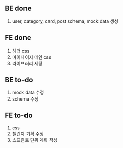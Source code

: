 ## BE done
1. user, category, card, post schema, mock data 생성

## FE done
1. 헤더 css
2. 마이페이지 메인 css
3. 라이브러리 세팅

## BE to-do
1. mock data 수정
2. schema 수정

## FE to-do
1. css
2. 챌린지 기획 수정
3. 스프린트 단위 계획 작성